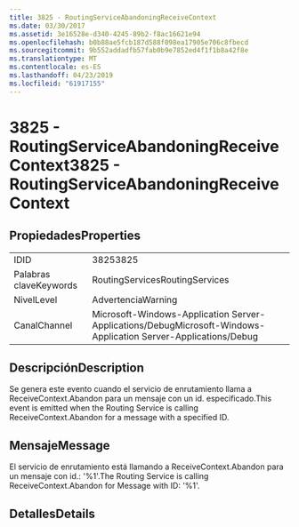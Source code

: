 ```yaml
---
title: 3825 - RoutingServiceAbandoningReceiveContext
ms.date: 03/30/2017
ms.assetid: 3e16528e-d340-4245-89b2-f8ac16621e94
ms.openlocfilehash: b0b88ae5fcb187d588f098ea17905e706c8fbecd
ms.sourcegitcommit: 9b552addadfb57fab0b9e7852ed4f1f1b8a42f8e
ms.translationtype: MT
ms.contentlocale: es-ES
ms.lasthandoff: 04/23/2019
ms.locfileid: "61917155"
---
```

# <a name="3825---routingserviceabandoningreceivecontext"></a><span data-ttu-id="b1ddd-102">3825 - RoutingServiceAbandoningReceiveContext</span><span class="sxs-lookup"><span data-stu-id="b1ddd-102">3825 - RoutingServiceAbandoningReceiveContext</span></span>
## <a name="properties"></a><span data-ttu-id="b1ddd-103">Propiedades</span><span class="sxs-lookup"><span data-stu-id="b1ddd-103">Properties</span></span>  
  
|||  
|-|-|  
|<span data-ttu-id="b1ddd-104">ID</span><span class="sxs-lookup"><span data-stu-id="b1ddd-104">ID</span></span>|<span data-ttu-id="b1ddd-105">3825</span><span class="sxs-lookup"><span data-stu-id="b1ddd-105">3825</span></span>|  
|<span data-ttu-id="b1ddd-106">Palabras clave</span><span class="sxs-lookup"><span data-stu-id="b1ddd-106">Keywords</span></span>|<span data-ttu-id="b1ddd-107">RoutingServices</span><span class="sxs-lookup"><span data-stu-id="b1ddd-107">RoutingServices</span></span>|  
|<span data-ttu-id="b1ddd-108">Nivel</span><span class="sxs-lookup"><span data-stu-id="b1ddd-108">Level</span></span>|<span data-ttu-id="b1ddd-109">Advertencia</span><span class="sxs-lookup"><span data-stu-id="b1ddd-109">Warning</span></span>|  
|<span data-ttu-id="b1ddd-110">Canal</span><span class="sxs-lookup"><span data-stu-id="b1ddd-110">Channel</span></span>|<span data-ttu-id="b1ddd-111">Microsoft-Windows-Application Server-Applications/Debug</span><span class="sxs-lookup"><span data-stu-id="b1ddd-111">Microsoft-Windows-Application Server-Applications/Debug</span></span>|  
  
## <a name="description"></a><span data-ttu-id="b1ddd-112">Descripción</span><span class="sxs-lookup"><span data-stu-id="b1ddd-112">Description</span></span>  
 <span data-ttu-id="b1ddd-113">Se genera este evento cuando el servicio de enrutamiento llama a ReceiveContext.Abandon para un mensaje con un id. especificado.</span><span class="sxs-lookup"><span data-stu-id="b1ddd-113">This event is emitted when the Routing Service is calling ReceiveContext.Abandon for a message with a specified ID.</span></span>  
  
## <a name="message"></a><span data-ttu-id="b1ddd-114">Mensaje</span><span class="sxs-lookup"><span data-stu-id="b1ddd-114">Message</span></span>  
 <span data-ttu-id="b1ddd-115">El servicio de enrutamiento está llamando a ReceiveContext.Abandon para un mensaje con id.: '%1'.</span><span class="sxs-lookup"><span data-stu-id="b1ddd-115">The Routing Service is calling ReceiveContext.Abandon for Message with ID: '%1'.</span></span>  
  
## <a name="details"></a><span data-ttu-id="b1ddd-116">Detalles</span><span class="sxs-lookup"><span data-stu-id="b1ddd-116">Details</span></span>
